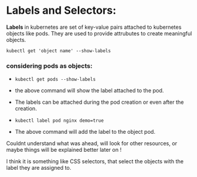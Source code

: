 # Labels and Selectors:

**Labels** in kubernetes are set of key-value pairs attached to kubernetes objects like pods. They are used to provide attrubutes to create meaningful objects.

`kubectl get 'object name' --show-labels`

### considering pods as objects:

- `kubectl get pods --show-labels`
- the above command will show the label attached to the pod.
- The labels can be attached during the pod creation or even after the creation.

- `kubectl label pod nginx demo=true`

- The above command will add the label to the object pod.

Couldnt understand what was ahead, will look for other resources, or maybe things will be explained better later on !

I think it is something like CSS selectors, that select the objects with the label they are assigned to.
